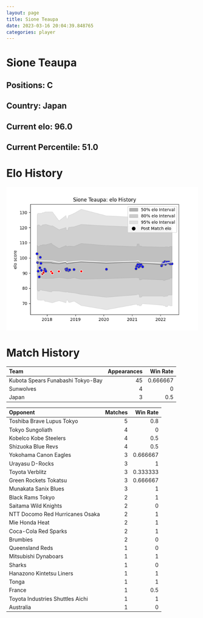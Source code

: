 ```yaml
---  
layout: page  
title: Sione Teaupa  
date: 2023-03-16 20:04:39.848765  
categories: player  
---
```

# Sione Teaupa

## Positions: C

## Country: Japan

## Current elo: 96.0

## Current Percentile: 51.0

# Elo History


![elo history](history_SioneTeaupa.png)
# Match History


| Team                              |   Appearances |   Win Rate |
|:----------------------------------|--------------:|-----------:|
| Kubota Spears Funabashi Tokyo-Bay |            45 |   0.666667 |
| Sunwolves                         |             4 |   0        |
| Japan                             |             3 |   0.5      |

| Opponent                         |   Matches |   Win Rate |
|:---------------------------------|----------:|-----------:|
| Toshiba Brave Lupus Tokyo        |         5 |   0.8      |
| Tokyo Sungoliath                 |         4 |   0        |
| Kobelco Kobe Steelers            |         4 |   0.5      |
| Shizuoka Blue Revs               |         4 |   0.5      |
| Yokohama Canon Eagles            |         3 |   0.666667 |
| Urayasu D-Rocks                  |         3 |   1        |
| Toyota Verblitz                  |         3 |   0.333333 |
| Green Rockets Tokatsu            |         3 |   0.666667 |
| Munakata Sanix Blues             |         3 |   1        |
| Black Rams Tokyo                 |         2 |   1        |
| Saitama Wild Knights             |         2 |   0        |
| NTT Docomo Red Hurricanes Osaka  |         2 |   1        |
| Mie Honda Heat                   |         2 |   1        |
| Coca-Cola Red Sparks             |         2 |   1        |
| Brumbies                         |         2 |   0        |
| Queensland Reds                  |         1 |   0        |
| Mitsubishi Dynaboars             |         1 |   1        |
| Sharks                           |         1 |   0        |
| Hanazono Kintetsu Liners         |         1 |   1        |
| Tonga                            |         1 |   1        |
| France                           |         1 |   0.5      |
| Toyota Industries Shuttles Aichi |         1 |   1        |
| Australia                        |         1 |   0        |
